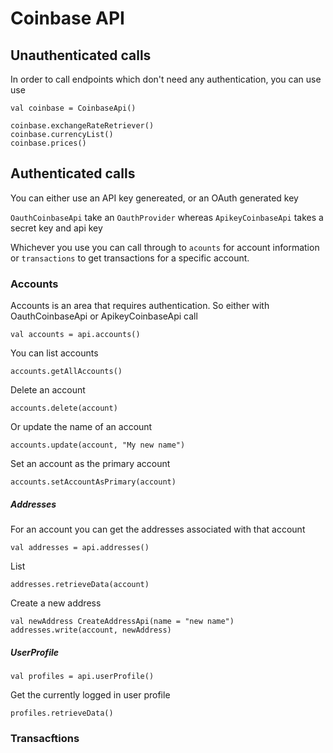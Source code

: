 # Coinbase API

## Unauthenticated calls

In order to call endpoints which don't need any authentication, you can use use 

```
val coinbase = CoinbaseApi()

coinbase.exchangeRateRetriever()
coinbase.currencyList()
coinbase.prices()
```

## Authenticated calls

You can either use an API key genereated, or an OAuth generated key

```OauthCoinbaseApi``` take an ```OauthProvider``` whereas
```ApikeyCoinbaseApi``` takes a secret key and api key

Whichever you use you can call through to ```acounts``` for account information or ```transactions``` to get transactions for a 
specific account.

### Accounts

Accounts is an area that requires authentication. So either with OauthCoinbaseApi or ApikeyCoinbaseApi call 


```val accounts = api.accounts()```

You can list accounts

```accounts.getAllAccounts()```

Delete an account

```accounts.delete(account)```

Or update the name of an account

```accounts.update(account, "My new name")```

Set an account as the primary account 

```accounts.setAccountAsPrimary(account)```

##### Addresses

For an account you can get the addresses associated with that account

```val addresses = api.addresses()```

List

```addresses.retrieveData(account)```

Create a new address

 
```
val newAddress CreateAddressApi(name = "new name")
addresses.write(account, newAddress)
``` 

##### UserProfile

```val profiles = api.userProfile()```

Get the currently logged in user profile

```profiles.retrieveData()```


### Transacftions